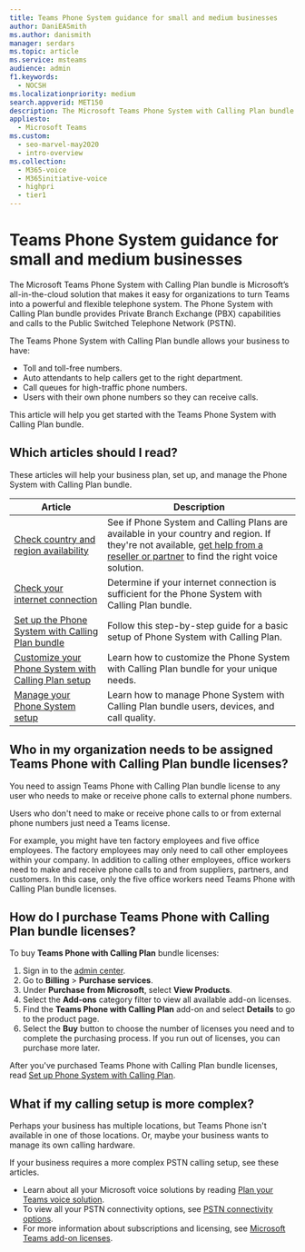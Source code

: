 ```yaml
---
title: Teams Phone System guidance for small and medium businesses
author: DaniEASmith
ms.author: danismith
manager: serdars
ms.topic: article
ms.service: msteams
audience: admin
f1.keywords: 
  - NOCSH
ms.localizationpriority: medium
search.appverid: MET150
description: The Microsoft Teams Phone System with Calling Plan bundle is an inexpensive option for voice calling, enabling small and medium businesses to communicate better.
appliesto: 
  - Microsoft Teams
ms.custom: 
  - seo-marvel-may2020
  - intro-overview
ms.collection: 
  - M365-voice
  - M365initiative-voice
  - highpri
  - tier1
---
```


# Teams Phone System guidance for small and medium businesses

The Microsoft Teams Phone System with Calling Plan bundle is Microsoft’s all-in-the-cloud solution that makes it easy for organizations to turn Teams into a powerful and flexible telephone system. The Phone System with Calling Plan bundle provides Private Branch Exchange (PBX) capabilities and calls to the Public Switched Telephone Network (PSTN).

The Teams Phone System with Calling Plan bundle allows your business to have:

- Toll and toll-free numbers.
- Auto attendants to help callers get to the right department.
- Call queues for high-traffic phone numbers.
- Users with their own phone numbers so they can receive calls.

This article will help you get started with the Teams Phone System with Calling Plan bundle.

## Which articles should I read?

These articles will help your business plan, set up, and manage the Phone System with Calling Plan bundle.

| Article | Description |
|---------|-------------|
| [Check country and region availability](../country-and-region-availability-for-audio-conferencing-and-calling-plans/country-and-region-availability-for-audio-conferencing-and-calling-plans.md) | See if Phone System and Calling Plans are available in your country and region. If they're not available, [get help from a reseller or partner](../business-voice/reseller-partner-support.md) to find the right voice solution. |
| [Check your internet connection](../business-voice/get-ready-internet.md) | Determine if your internet connection is sufficient for the Phone System with Calling Plan bundle. |
| [Set up the Phone System with Calling Plan bundle](../business-voice/set-up-overview.md) | Follow this step-by-step guide for a basic setup of Phone System with Calling Plan. |
| [Customize your Phone System with Calling Plan setup](../business-voice/customize-business-voice.md) | Learn how to customize the Phone System with Calling Plan bundle for your unique needs. |
| [Manage your Phone System setup](../business-voice/create-users.md) | Learn how to manage Phone System with Calling Plan bundle users, devices, and call quality. |

## Who in my organization needs to be assigned Teams Phone with Calling Plan bundle licenses?

You need to assign Teams Phone with Calling Plan bundle license to any user who needs to make or receive phone calls to external phone numbers.

Users who don't need to make or receive phone calls to or from external phone numbers just need a Teams license.

For example, you might have ten factory employees and five office employees. The factory employees may only need to call other employees within your company. In addition to calling other employees, office workers need to make and receive phone calls to and from suppliers, partners, and customers. In this case, only the five office workers need Teams Phone with Calling Plan bundle licenses.

## How do I purchase Teams Phone with Calling Plan bundle licenses?

To buy **Teams Phone with Calling Plan** bundle licenses:

1. Sign in to the [admin center](https://admin.microsoft.com/Adminportal/Home#/homepage).
2. Go to **Billing** > **Purchase services**.
3. Under **Purchase from Microsoft**, select **View Products**.
4. Select the **Add-ons** category filter to view all available add-on licenses.
5. Find the **Teams Phone with Calling Plan** add-on and select **Details** to go to the product page.
6. Select the **Buy** button to choose the number of licenses you need and to complete the purchasing process. If you run out of licenses, you can purchase more later.

After you've purchased Teams Phone with Calling Plan bundle licenses, read [Set up Phone System with Calling Plan](../business-voice/set-up-overview.md).

## What if my calling setup is more complex?

Perhaps your business has multiple locations, but Teams Phone isn't available in one of those locations. Or, maybe your business wants to manage its own calling hardware.

If your business requires a more complex PSTN calling setup, see these articles.

- Learn about all your Microsoft voice solutions by reading [Plan your Teams voice solution](../cloud-voice-landing-page.md).
- To view all your PSTN connectivity options, see [PSTN connectivity options](../pstn-connectivity.md).
- For more information about subscriptions and licensing, see [Microsoft Teams add-on licenses](../teams-add-on-licensing/microsoft-teams-add-on-licensing.md).
